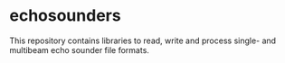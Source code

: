 # echosounders
This repository contains libraries to read, write and process single- and multibeam echo sounder file formats.
